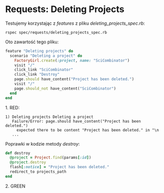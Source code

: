 # Requests: Deleting Projects

Testujemy korzystając z *features* z pliku *deleting_projects_spec.rb*:

    rspec spec/requests/deleting_projects_spec.rb

Oto zawartość tego pliku:

```ruby
feature "Deleting projects" do
  scenario "Deleting a project" do
    FactoryGirl.create(:project, name: "SciCombinator")
    visit "/"
    click_link "SciCombinator"
    click_link "Destroy"
    page.should have_content("Project has been deleted.")
    visit "/"
    page.should_not have_content("SciCombinator")
  end
end
```

1\. RED:

    1) Deleting projects Deleting a project
       Failure/Error: page.should have_content("Project has been deleted.")
         expected there to be content "Project has been deleted." in "\n
       ...

Poprawki w kodzie metody *destroy*:

```ruby
def destroy
  @project = Project.find(params[:id])
  @project.destroy
  flash[:notice] = "Project has been deleted."
  redirect_to projects_path
end
```

2\. GREEN
